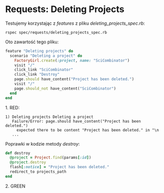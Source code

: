 # Requests: Deleting Projects

Testujemy korzystając z *features* z pliku *deleting_projects_spec.rb*:

    rspec spec/requests/deleting_projects_spec.rb

Oto zawartość tego pliku:

```ruby
feature "Deleting projects" do
  scenario "Deleting a project" do
    FactoryGirl.create(:project, name: "SciCombinator")
    visit "/"
    click_link "SciCombinator"
    click_link "Destroy"
    page.should have_content("Project has been deleted.")
    visit "/"
    page.should_not have_content("SciCombinator")
  end
end
```

1\. RED:

    1) Deleting projects Deleting a project
       Failure/Error: page.should have_content("Project has been deleted.")
         expected there to be content "Project has been deleted." in "\n
       ...

Poprawki w kodzie metody *destroy*:

```ruby
def destroy
  @project = Project.find(params[:id])
  @project.destroy
  flash[:notice] = "Project has been deleted."
  redirect_to projects_path
end
```

2\. GREEN
